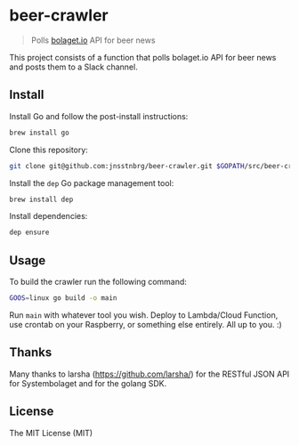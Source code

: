 # beer-crawler

> Polls [bolaget.io](https://bolaget.io/) API for beer news

This project consists of a function that polls
bolaget.io API for beer news and posts them to a Slack channel.

## Install

Install Go and follow the post-install instructions:

```sh
brew install go
```

Clone this repository:

```sh
git clone git@github.com:jnsstnbrg/beer-crawler.git $GOPATH/src/beer-crawler
```

Install the `dep` Go package management tool:

```sh
brew install dep
```

Install dependencies:

```sh
dep ensure
```

## Usage

To build the crawler run the following command:

```sh
GOOS=linux go build -o main
```

Run `main` with whatever tool you wish. Deploy to Lambda/Cloud Function, use crontab on your Raspberry, or something else entirely. All up to you. :)

## Thanks

Many thanks to larsha (https://github.com/larsha/) for the RESTful JSON API for Systembolaget and for the golang SDK.

## License

The MIT License (MIT)
